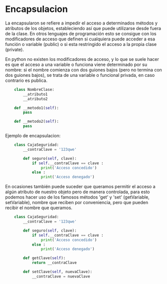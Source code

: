 # Encapsulacion

La encapsularon se refiere a impedir el acceso a determinados métodos y atributos de los objetos, estableciendo así que puede utilizarse desde fuera de la clase. En otros lenguajes de programación esto se consigue con los modificadores de acceso que definen si cualquiera puede acceder a esa función o variable (public) o si esta restringido el acceso a la propia clase (private).

En python no existen los modificadores de acceso, y lo que se suele hacer es que el acceso a una variable o funciona viene determinado por su nombre: si el nombre comienza con dos guiones bajos (pero no termina con dos guiones bajos), se trata de una variable o funcional privada, en caso contrario es publica.

```python
    class NombreClase:
        __atributo1
        __atributo2

    def __metodo1(self):
        pass

    def __metodo2(self):
        pass
```

Ejemplo de encapsulacion:

```python
    class CajaSeguridad:
        __contraClave = '123qwe'

        def seguro(self, clave):
            if self.__contraClave == clave :
                print('Acceso concedido')
            else :
                print('Acceso denegado')
```

En ocasiones también puede suceder que queramos permitir el acceso a algún atributo de nuestro objeto pero de manera controlada, para esto podemos hacer uso de los famosos métodos 'get' y 'set' (getVariable, setVariable), nombre que reciben por conveniencia, pero que pueden recibir el nombre que queramos. 

```python
    class CajaSeguridad:
        __contraClave = '123qwe'

        def seguro(self, clave):
            if self.__contraClave == clave :
                print('Acceso concedido')
            else :
                print('Acceso denegado')

        def getClave(self):
            return __contraClave

        def setClave(self, nuevaClave):
            __contraClave = nuevaClave
```